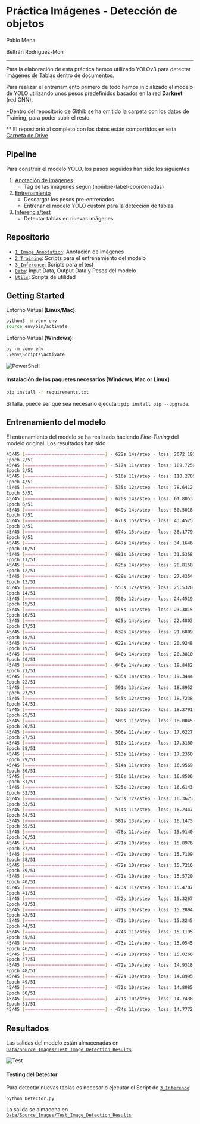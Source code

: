 # Práctica Imágenes - Detección de objetos
 Pablo Mena

 Beltrán Rodríguez-Mon

---

 Para la elaboración de esta práctica hemos utilizado YOLOv3 para detectar imágenes de Tablas dentro de documentos. 

 Para realizar el entrenamiento primero de todo hemos inicializado el modelo de YOLO utilizando unos pesos predefinidos basados en la red **Darknet** (red CNN). 

 *Dentro del repositorio de Githib se ha omitido la carpeta con los datos de Training, para poder subir el resto.

 ** El repositorio al completo con los datos están compartidos en esta [Carpeta de Drive](https://drive.google.com/drive/folders/1MWFSfMg-fgFIdaXxEn07eHtFvP3_sCaf?usp=sharing)

## Pipeline 

Para construir el modelo YOLO, los pasos seguidos han sido los siguientes:

 1. [Anotación de imágenes](1_Image_Annotation/)
	 - Tag de las imágenes según (nombre-label-coordenadas)
 2. [Entrenamiento](2_Training/)
 	- Descargar los pesos pre-entrenados
 	- Entrenar el modelo YOLO custom para la detección de tablas
 3. [Inferencia/test](3_Inference/)
 	- Detectar tablas en nuevas imágenes

## Repositorio
+ [`1_Image_Annotation`](1_Image_Annotation/): Anotación de imágenes
+ [`2_Training`](2_Training/): Scripts para el entrenamiento del modelo
+ [`3_Inference`](3_Inference/): Scripts para el test
+ [`Data`](Data/): Input Data, Output Data y Pesos del modelo
+ [`Utils`](Utils/): Scripts de utilidad

## Getting Started

Entorno Virtual **(Linux/Mac)**:
```bash
python3 -m venv env
source env/bin/activate
```

Entorno Virtual **(Windows)**:

```powershell
py -m venv env
.\env\Scripts\activate
```
![PowerShell](Utils/Screenshots/PowerShell.png)

#### Instalación de los paquetes necesarios [Windows, Mac or Linux]

```bash
pip install -r requirements.txt
```
Si falla, puede ser que sea necesario ejecutar:  `pip install pip --upgrade`.

## Entrenamiento del modelo
 El entrenamiento del modelo se ha realizado haciendo *Fine-Tuning* del modelo original. Los resultados han sido

```bash
45/45 [==============================] - 622s 14s/step - loss: 2072.1919 - val_loss: 270.7197
Epoch 2/51
45/45 [==============================] - 517s 11s/step - loss: 189.7256 - val_loss: 134.2318
Epoch 3/51
45/45 [==============================] - 516s 11s/step - loss: 110.2705 - val_loss: 95.2559
Epoch 4/51
45/45 [==============================] - 535s 12s/step - loss: 78.6412 - val_loss: 68.6279
Epoch 5/51
45/45 [==============================] - 620s 14s/step - loss: 61.8053 - val_loss: 55.1787
Epoch 6/51
45/45 [==============================] - 649s 14s/step - loss: 50.5018 - val_loss: 45.4948
Epoch 7/51
45/45 [==============================] - 676s 15s/step - loss: 43.4575 - val_loss: 39.7827
Epoch 8/51
45/45 [==============================] - 674s 15s/step - loss: 38.1779 - val_loss: 36.2439
Epoch 9/51
45/45 [==============================] - 647s 14s/step - loss: 34.1646 - val_loss: 32.1615
Epoch 10/51
45/45 [==============================] - 681s 15s/step - loss: 31.5358 - val_loss: 30.2518
Epoch 11/51
45/45 [==============================] - 625s 14s/step - loss: 28.8158 - val_loss: 27.2826
Epoch 12/51
45/45 [==============================] - 629s 14s/step - loss: 27.4354 - val_loss: 26.2810
Epoch 13/51
45/45 [==============================] - 553s 12s/step - loss: 25.5320 - val_loss: 24.6966
Epoch 14/51
45/45 [==============================] - 550s 12s/step - loss: 24.4519 - val_loss: 23.3203
Epoch 15/51
45/45 [==============================] - 615s 14s/step - loss: 23.3815 - val_loss: 22.2603
Epoch 16/51
45/45 [==============================] - 625s 14s/step - loss: 22.4803 - val_loss: 21.5432
Epoch 17/51
45/45 [==============================] - 632s 14s/step - loss: 21.6809 - val_loss: 20.7737
Epoch 18/51
45/45 [==============================] - 622s 14s/step - loss: 20.9248 - val_loss: 21.1336
Epoch 19/51
45/45 [==============================] - 640s 14s/step - loss: 20.3810 - val_loss: 19.3579
Epoch 20/51
45/45 [==============================] - 646s 14s/step - loss: 19.8482 - val_loss: 19.5318
Epoch 21/51
45/45 [==============================] - 635s 14s/step - loss: 19.3444 - val_loss: 18.9209
Epoch 22/51
45/45 [==============================] - 591s 13s/step - loss: 18.8952 - val_loss: 18.6198
Epoch 23/51
45/45 [==============================] - 545s 12s/step - loss: 18.7238 - val_loss: 18.3770
Epoch 24/51
45/45 [==============================] - 525s 12s/step - loss: 18.2791 - val_loss: 17.8375
Epoch 25/51
45/45 [==============================] - 509s 11s/step - loss: 18.0045 - val_loss: 17.1076
Epoch 26/51
45/45 [==============================] - 506s 11s/step - loss: 17.6227 - val_loss: 17.2048
Epoch 27/51
45/45 [==============================] - 510s 11s/step - loss: 17.3180 - val_loss: 16.5084
Epoch 28/51
45/45 [==============================] - 513s 11s/step - loss: 17.2350 - val_loss: 16.1463
Epoch 29/51
45/45 [==============================] - 514s 11s/step - loss: 16.9569 - val_loss: 16.8566
Epoch 30/51
45/45 [==============================] - 516s 11s/step - loss: 16.8506 - val_loss: 15.9374
Epoch 31/51
45/45 [==============================] - 525s 12s/step - loss: 16.6143 - val_loss: 16.0619
Epoch 32/51
45/45 [==============================] - 523s 12s/step - loss: 16.3675 - val_loss: 15.2876
Epoch 33/51
45/45 [==============================] - 514s 11s/step - loss: 16.2447 - val_loss: 15.9445
Epoch 34/51
45/45 [==============================] - 581s 13s/step - loss: 16.1473 - val_loss: 14.9769
Epoch 35/51
45/45 [==============================] - 478s 11s/step - loss: 15.9140 - val_loss: 15.4020
Epoch 36/51
45/45 [==============================] - 471s 10s/step - loss: 15.8976 - val_loss: 15.4180
Epoch 37/51
45/45 [==============================] - 472s 10s/step - loss: 15.7109 - val_loss: 15.4537
Epoch 38/51
45/45 [==============================] - 472s 10s/step - loss: 15.7216 - val_loss: 15.3927
Epoch 39/51
45/45 [==============================] - 471s 10s/step - loss: 15.5720 - val_loss: 15.3672
Epoch 40/51
45/45 [==============================] - 473s 11s/step - loss: 15.4707 - val_loss: 14.6734
Epoch 41/51
45/45 [==============================] - 472s 10s/step - loss: 15.3267 - val_loss: 14.9112
Epoch 42/51
45/45 [==============================] - 471s 10s/step - loss: 15.2894 - val_loss: 14.7180
Epoch 43/51
45/45 [==============================] - 471s 10s/step - loss: 15.2245 - val_loss: 14.7386
Epoch 44/51
45/45 [==============================] - 474s 11s/step - loss: 15.1195 - val_loss: 14.4612
Epoch 45/51
45/45 [==============================] - 473s 11s/step - loss: 15.0545 - val_loss: 14.4236
Epoch 46/51
45/45 [==============================] - 472s 10s/step - loss: 15.0266 - val_loss: 14.6731
Epoch 47/51
45/45 [==============================] - 472s 10s/step - loss: 14.9318 - val_loss: 14.3230
Epoch 48/51
45/45 [==============================] - 472s 10s/step - loss: 14.8995 - val_loss: 14.3872
Epoch 49/51
45/45 [==============================] - 472s 10s/step - loss: 14.8085 - val_loss: 14.6400
Epoch 50/51
45/45 [==============================] - 471s 10s/step - loss: 14.7438 - val_loss: 14.6279
Epoch 51/51
45/45 [==============================] - 474s 11s/step - loss: 14.7772 - val_loss: 14.2174
```

## Resultados

Las salidas del modelo están almacenadas en  [`Data/Source_Images/Test_Image_Detection_Results`](Data/Source_Images/Test_Image_Detection_Results). 

![Test](Data/Source_Images/Test_Image_Detection_Results/1_catface.png)

#### Testing del Detector
Para detectar nuevas tablas es necesario ejecutar el Script de [`3_Inference`](3_Inference/):
```
python Detector.py
```
La salida se almacena en [`Data/Source_Images/Test_Image_Detection_Results`](Data/Source_Images/Test_Image_Detection_Results)